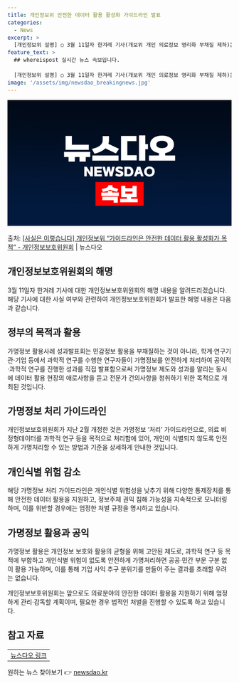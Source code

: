 ```yaml
---
title: 개인정보위 안전한 데이터 활용 활성화 가이드라인 발표
categories:
  - News
excerpt: >
  [개인정보위 설명] ○ 3월 11일자 한겨레 기사(개보위 개인 의료정보 영리화 부채질 제하)는 사실이 아님을…
feature_text: >
  ## whereispost 실시간 뉴스 속보입니다.

  [개인정보위 설명] ○ 3월 11일자 한겨레 기사(개보위 개인 의료정보 영리화 부채질 제하)는 사실이 아님을…
image: '/assets/img/newsdao_breakingnews.jpg'
---
```


![뉴스다오 속보](/assets/img/newsdao_breakingnews.jpg)

<p>출처: <a href="https://newsdao.kr/3328" rel="dofollow">[사실은 이렇습니다] 개인정보위 “가이드라인은 안전한 데이터 활용 활성화가 목적” - 개인정보보호위원회</a> | 뉴스다오</p>

<h2 data-ke-size="size26">개인정보보호위원회의 해명</h2>
<p data-ke-size="size16">3월 11일자 한겨레 기사에 대한 개인정보보호위원회의 해명 내용을 알려드리겠습니다. 해당 기사에 대한 사실 여부와 관련하여 개인정보보호위원회가 발표한 해명 내용은 다음과 같습니다.</p>

<h2 data-ke-size="size22">정부의 목적과 활용</h2>
<p data-ke-size="size16">가명정보 활용사례 성과발표회는 민감정보 활용을 부채질하는 것이 아니라, 학계·연구기관·기업 등에서 과학적 연구를 수행한 연구자들이 가명정보를 안전하게 처리하여 공익적·과학적 연구를 진행한 성과를 직접 발표함으로써 가명정보 제도와 성과를 알리는 동시에 데이터 활용 현장의 애로사항을 듣고 전문가 건의사항을 청취하기 위한 목적으로 개최된 것입니다.</p>

<h2 data-ke-size="size22">가명정보 처리 가이드라인</h2>
<p data-ke-size="size16">개인정보보호위원회가 지난 2월 개정한 것은 가명정보 ‘처리’ 가이드라인으로, 의료 비정형데이터를 과학적 연구 등을 목적으로 처리함에 있어, 개인이 식별되지 않도록 안전하게 가명처리할 수 있는 방법과 기준을 상세하게 안내한 것입니다.</p>

<h2 data-ke-size="size22">개인식별 위험 감소</h2>
<p data-ke-size="size16">해당 가명정보 처리 가이드라인은 개인식별 위험성을 낮추기 위해 다양한 통제장치를 통해 안전한 데이터 활용을 지원하고, 정보주체 권익 침해 가능성을 지속적으로 모니터링하며, 이를 위반할 경우에는 엄정한 처벌 규정을 명시하고 있습니다.</p>

<h2 data-ke-size="size22">가명정보 활용과 공익</h2>
<p data-ke-size="size16">가명정보 활용은 개인정보 보호와 활용의 균형을 위해 고안된 제도로, 과학적 연구 등 목적에 부합하고 개인식별 위험이 없도록 안전하게 가명처리하면 공공·민간 부문 구분 없이 활용 가능하며, 이를 통해 기업 사익 추구 분위기를 만들어 주는 결과를 초래할 우려는 없습니다.</p>

<p data-ke-size="size16">개인정보보호위원회는 앞으로도 의료분야의 안전한 데이터 활용을 지원하기 위해 엄정하게 관리·감독할 계획이며, 필요한 경우 법적인 처벌을 진행할 수 있도록 하고 있습니다.</p>

<h2 data-ke-size="size22">참고 자료</h2>
<table>
	<tr>
		<td style="text-align: center; height: 17px;"><a href="https://newsdao.kr/3328">뉴스다오 링크</a></td>
	</tr>
</table>
 

원하는 뉴스 찾아보기 👉 <a href="https://newsdao.kr" rel="dofollow">newsdao.kr</a>


